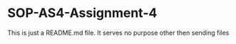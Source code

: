 # SOP-AS4-Assignment-4

This is just a README.md file. It serves no purpose other then sending files
